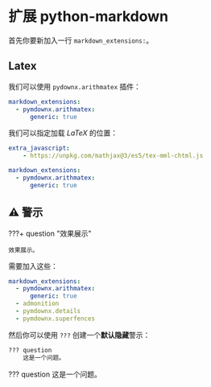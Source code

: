 # 扩展 python-markdown

首先你要新加入一行 `markdown_extensions:`。

## Latex

我们可以使用 `pydownx.arithmatex` 插件：

```yaml hl_lines="2 3"
markdown_extensions:
  - pymdownx.arithmatex:
      generic: true
```

我们可以指定加载 $LaTeX$ 的位置：

```yaml hl_lines="1 2"
extra_javascript:
    - https://unpkg.com/mathjax@3/es5/tex-mml-chtml.js

markdown_extensions:
  - pymdownx.arithmatex:
      generic: true
```

## :warning: 警示

???+ question "效果展示"

    效果展示。

需要加入这些：

```yaml hl_lines="4 5 6"
markdown_extensions:
  - pymdownx.arithmatex:
      generic: true
  - admonition
  - pymdownx.details
  - pymdownx.superfences
```

然后你可以使用 `???` 创建一个**默认隐藏**警示：

```markdown title="示例"
??? question
    这是一个问题。
```
??? question
    这是一个问题。

